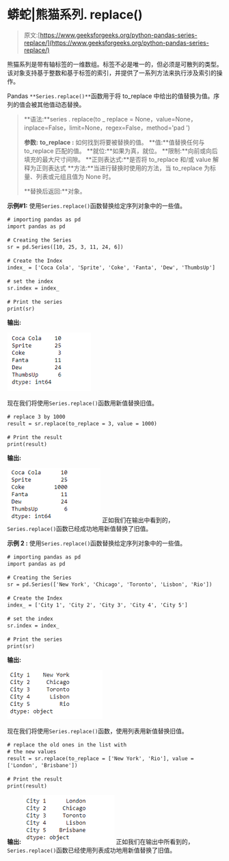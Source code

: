 # 蟒蛇|熊猫系列. replace()

> 原文:[https://www.geeksforgeeks.org/python-pandas-series-replace/](https://www.geeksforgeeks.org/python-pandas-series-replace/)

熊猫系列是带有轴标签的一维数组。标签不必是唯一的，但必须是可散列的类型。该对象支持基于整数和基于标签的索引，并提供了一系列方法来执行涉及索引的操作。

Pandas `**Series.replace()**`函数用于将 to_replace 中给出的值替换为值。序列的值会被其他值动态替换。

> **语法:**series . replace(to _ replace = None，value=None，inplace=False，limit=None，regex=False，method='pad ')
> 
> **参数:**
> **to_replace :** 如何找到将要被替换的值。
> **值:**值替换任何与 to_replace 匹配的值。
> **就位:**如果为真，就位。
> **限制:**向前或向后填充的最大尺寸间隙。
> **正则表达式:**是否将 to_replace 和/或 value 解释为正则表达式
> **方法:**当进行替换时使用的方法，当 to_replace 为标量、列表或元组且值为 None 时。
> 
> **替换后返回:**对象。

**示例#1:** 使用`Series.replace()`函数替换给定序列对象中的一些值。

```
# importing pandas as pd
import pandas as pd

# Creating the Series
sr = pd.Series([10, 25, 3, 11, 24, 6])

# Create the Index
index_ = ['Coca Cola', 'Sprite', 'Coke', 'Fanta', 'Dew', 'ThumbsUp']

# set the index
sr.index = index_

# Print the series
print(sr)
```

**输出:**

![](img/dab04769c1239f7411b50876f1fa5e58.png)

现在我们将使用`Series.replace()`函数用新值替换旧值。

```
# replace 3 by 1000
result = sr.replace(to_replace = 3, value = 1000)

# Print the result
print(result)
```

**输出:**

![](img/fcece59bd445692873c248cad22e81c1.png)
正如我们在输出中看到的，`Series.replace()`函数已经成功地用新值替换了旧值。

**示例 2 :** 使用`Series.replace()`函数替换给定序列对象中的一些值。

```
# importing pandas as pd
import pandas as pd

# Creating the Series
sr = pd.Series(['New York', 'Chicago', 'Toronto', 'Lisbon', 'Rio'])

# Create the Index
index_ = ['City 1', 'City 2', 'City 3', 'City 4', 'City 5'] 

# set the index
sr.index = index_

# Print the series
print(sr)
```

**输出:**

![](img/bfc5bec87aa0da73e88c85b8b53f1171.png)

现在我们将使用`Series.replace()`函数，使用列表用新值替换旧值。

```
# replace the old ones in the list with 
# the new values
result = sr.replace(to_replace = ['New York', 'Rio'], value = ['London', 'Brisbane'])

# Print the result
print(result)
```

**输出:**
![](img/bd7c37517dec7aac96a7d8e617ade591.png)
正如我们在输出中所看到的，`Series.replace()`函数已经使用列表成功地用新值替换了旧值。